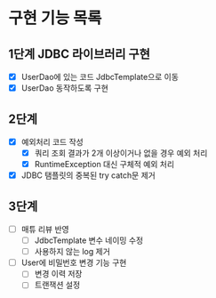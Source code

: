 # 구현 기능 목록

## 1단계 JDBC 라이브러리 구현
- [x] UserDao에 있는 코드 JdbcTemplate으로 이동
- [x] UserDao 동작하도록 구현

## 2단계 
- [x] 예외처리 코드 작성
  - [x] 쿼리 조회 결과가 2개 이상이거나 없을 경우 예외 처리
  - [x] RuntimeException 대신 구체적 예외 처리
- [x] JDBC 탬플릿의 중복된 try catch문 제거

## 3단계
- [ ] 매튜 리뷰 반영
  - [ ] JdbcTemplate 변수 네이밍 수정
  - [ ] 사용하지 않는 log 제거

- [ ] User에 비밀번호 변경 기능 구현
  - [ ] 변경 이력 저장
  - [ ] 트랜잭션 설정
